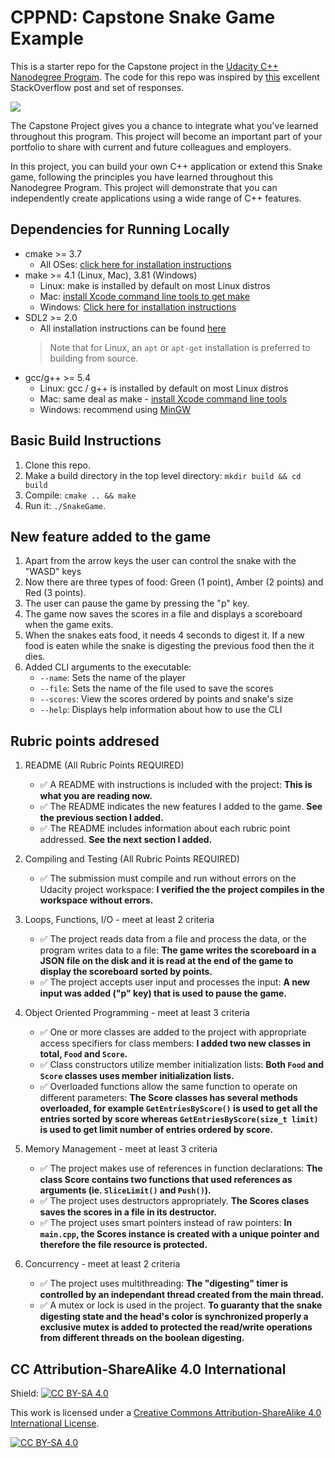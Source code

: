 # CPPND: Capstone Snake Game Example

This is a starter repo for the Capstone project in the [Udacity C++ Nanodegree Program](https://www.udacity.com/course/c-plus-plus-nanodegree--nd213). The code for this repo was inspired by [this](https://codereview.stackexchange.com/questions/212296/snake-game-in-c-with-sdl) excellent StackOverflow post and set of responses.

<img src="snake_game.gif"/>

The Capstone Project gives you a chance to integrate what you've learned throughout this program. This project will become an important part of your portfolio to share with current and future colleagues and employers.

In this project, you can build your own C++ application or extend this Snake game, following the principles you have learned throughout this Nanodegree Program. This project will demonstrate that you can independently create applications using a wide range of C++ features.

## Dependencies for Running Locally
* cmake >= 3.7
  * All OSes: [click here for installation instructions](https://cmake.org/install/)
* make >= 4.1 (Linux, Mac), 3.81 (Windows)
  * Linux: make is installed by default on most Linux distros
  * Mac: [install Xcode command line tools to get make](https://developer.apple.com/xcode/features/)
  * Windows: [Click here for installation instructions](http://gnuwin32.sourceforge.net/packages/make.htm)
* SDL2 >= 2.0
  * All installation instructions can be found [here](https://wiki.libsdl.org/Installation)
  >Note that for Linux, an `apt` or `apt-get` installation is preferred to building from source. 
* gcc/g++ >= 5.4
  * Linux: gcc / g++ is installed by default on most Linux distros
  * Mac: same deal as make - [install Xcode command line tools](https://developer.apple.com/xcode/features/)
  * Windows: recommend using [MinGW](http://www.mingw.org/)

## Basic Build Instructions

1. Clone this repo.
2. Make a build directory in the top level directory: `mkdir build && cd build`
3. Compile: `cmake .. && make`
4. Run it: `./SnakeGame`.

## New feature added to the game

1. Apart from the arrow keys the user can control the snake with the "WASD" keys
2. Now there are three types of food: Green (1 point), Amber (2 points) and Red (3 points).
3. The user can pause the game by pressing the "p" key.
4. The game now saves the scores in a file and displays a scoreboard when the game exits.
5. When the snakes eats food, it needs 4 seconds to digest it. If a new food is eaten while the snake is digesting the previous food then the it dies.
6. Added CLI arguments to the executable:
   * `--name`: Sets the name of the player
   * `--file`: Sets the name of the file used to save the scores
   * `--scores`: View the scores ordered by points and snake's size
   * `--help`: Displays help information about how to use the CLI

## Rubric points addresed

1. README (All Rubric Points REQUIRED)
   * :white_check_mark: A README with instructions is included with the project: **This is what you are reading now.**
   * :white_check_mark: The README indicates the new features I added to the game. **See the previous section I added.**
   * :white_check_mark: The README includes information about each rubric point addressed. **See the next section I added.**

2. Compiling and Testing (All Rubric Points REQUIRED)
   * :white_check_mark: The submission must compile and run without errors on the Udacity project workspace: **I verified the the project compiles in the workspace without errors.**

3. Loops, Functions, I/O - meet at least 2 criteria
   * :white_check_mark: The project reads data from a file and process the data, or the program writes data to a file: **The game writes the scoreboard in a JSON file on the disk and it is read at the end of the game to display the scoreboard sorted by points.**
   * :white_check_mark: The project accepts user input and processes the input: **A new input was added ("p" key) that is used to pause the game.**

4. Object Oriented Programming - meet at least 3 criteria
   * :white_check_mark: One or more classes are added to the project with appropriate access specifiers for class members: **I added two new classes in total, `Food` and `Score`.**
   * :white_check_mark: Class constructors utilize member initialization lists: **Both `Food` and `Score` classes uses member initialization lists.**
   * :white_check_mark: Overloaded functions allow the same function to operate on different parameters: **The Score classes has several methods overloaded, for example `GetEntriesByScore()` is used to get all the entries sorted by score whereas `GetEntriesByScore(size_t limit)` is used to get limit number of entries ordered by score.**

5. Memory Management - meet at least 3 criteria
   * :white_check_mark: The project makes use of references in function declarations: **The class Score contains two functions that used references as arguments (ie. `SliceLimit()` and `Push()`).**
   * :white_check_mark: The project uses destructors appropriately. **The Scores clases saves the scores in a file in its destructor.**
   * :white_check_mark: The project uses smart pointers instead of raw pointers: **In `main.cpp`, the Scores instance is created with a unique pointer and therefore the file resource is protected.**

6. Concurrency - meet at least 2 criteria
   * :white_check_mark: The project uses multithreading: **The "digesting" timer is controlled by an independant thread created from the main thread.**
   * :white_check_mark: A mutex or lock is used in the project. **To guaranty that the snake digesting state and the head's color is synchronized properly a exclusive mutex is added to protected the read/write operations from different threads on the boolean digesting.**

## CC Attribution-ShareAlike 4.0 International


Shield: [![CC BY-SA 4.0][cc-by-sa-shield]][cc-by-sa]

This work is licensed under a
[Creative Commons Attribution-ShareAlike 4.0 International License][cc-by-sa].

[![CC BY-SA 4.0][cc-by-sa-image]][cc-by-sa]

[cc-by-sa]: http://creativecommons.org/licenses/by-sa/4.0/
[cc-by-sa-image]: https://licensebuttons.net/l/by-sa/4.0/88x31.png
[cc-by-sa-shield]: https://img.shields.io/badge/License-CC%20BY--SA%204.0-lightgrey.svg
